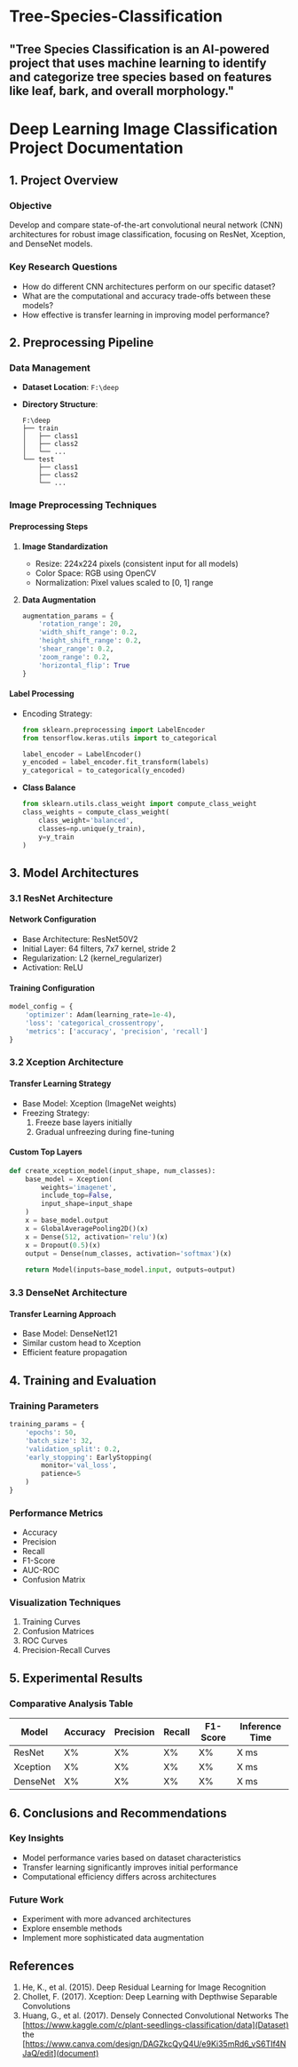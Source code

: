 # Tree-Species-Classification
"Tree Species Classification is an AI-powered project that uses machine learning to identify and categorize tree species based on features like leaf, bark, and overall morphology."
---
# Deep Learning Image Classification Project Documentation

## 1. Project Overview

### Objective

Develop and compare state-of-the-art convolutional neural network (CNN) architectures for robust image classification, focusing on ResNet, Xception, and DenseNet models.

### Key Research Questions

- How do different CNN architectures perform on our specific dataset?
- What are the computational and accuracy trade-offs between these models?
- How effective is transfer learning in improving model performance?

## 2. Preprocessing Pipeline

### Data Management

- **Dataset Location**: `F:\deep`
- **Directory Structure**:

  ```
  F:\deep
  ├── train
  │   ├── class1
  │   ├── class2
  │   └── ...
  └── test
      ├── class1
      ├── class2
      └── ...
  ```

### Image Preprocessing Techniques

#### Preprocessing Steps

1. **Image Standardization**
   - Resize: 224x224 pixels (consistent input for all models)
   - Color Space: RGB using OpenCV
   - Normalization: Pixel values scaled to [0, 1] range

2. **Data Augmentation**

   ```python
   augmentation_params = {
       'rotation_range': 20,
       'width_shift_range': 0.2,
       'height_shift_range': 0.2,
       'shear_range': 0.2,
       'zoom_range': 0.2,
       'horizontal_flip': True
   }
   ```

#### Label Processing

- Encoding Strategy:

  ```python
  from sklearn.preprocessing import LabelEncoder
  from tensorflow.keras.utils import to_categorical

  label_encoder = LabelEncoder()
  y_encoded = label_encoder.fit_transform(labels)
  y_categorical = to_categorical(y_encoded)
  ```

- **Class Balance**

  ```python
  from sklearn.utils.class_weight import compute_class_weight
  class_weights = compute_class_weight(
      class_weight='balanced', 
      classes=np.unique(y_train), 
      y=y_train
  )
  ```

## 3. Model Architectures

### 3.1 ResNet Architecture

#### Network Configuration

- Base Architecture: ResNet50V2
- Initial Layer: 64 filters, 7x7 kernel, stride 2
- Regularization: L2 (kernel_regularizer)
- Activation: ReLU

#### Training Configuration

```python
model_config = {
    'optimizer': Adam(learning_rate=1e-4),
    'loss': 'categorical_crossentropy',
    'metrics': ['accuracy', 'precision', 'recall']
}
```

### 3.2 Xception Architecture

#### Transfer Learning Strategy

- Base Model: Xception (ImageNet weights)
- Freezing Strategy:
  1. Freeze base layers initially
  2. Gradual unfreezing during fine-tuning

#### Custom Top Layers

```python
def create_xception_model(input_shape, num_classes):
    base_model = Xception(
        weights='imagenet', 
        include_top=False, 
        input_shape=input_shape
    )
    x = base_model.output
    x = GlobalAveragePooling2D()(x)
    x = Dense(512, activation='relu')(x)
    x = Dropout(0.5)(x)
    output = Dense(num_classes, activation='softmax')(x)
    
    return Model(inputs=base_model.input, outputs=output)
```

### 3.3 DenseNet Architecture

#### Transfer Learning Approach

- Base Model: DenseNet121
- Similar custom head to Xception
- Efficient feature propagation

## 4. Training and Evaluation

### Training Parameters

```python
training_params = {
    'epochs': 50,
    'batch_size': 32,
    'validation_split': 0.2,
    'early_stopping': EarlyStopping(
        monitor='val_loss', 
        patience=5
    )
}
```

### Performance Metrics

- Accuracy
- Precision
- Recall
- F1-Score
- AUC-ROC
- Confusion Matrix

### Visualization Techniques

1. Training Curves
2. Confusion Matrices
3. ROC Curves
4. Precision-Recall Curves

## 5. Experimental Results

### Comparative Analysis Table

| Model      | Accuracy | Precision | Recall | F1-Score | Inference Time |
|------------|----------|-----------|--------|----------|----------------|
| ResNet     | X%       | X%        | X%     | X%       | X ms           |
| Xception   | X%       | X%        | X%     | X%       | X ms           |
| DenseNet   | X%       | X%        | X%     | X%       | X ms           |

## 6. Conclusions and Recommendations

### Key Insights

- Model performance varies based on dataset characteristics
- Transfer learning significantly improves initial performance
- Computational efficiency differs across architectures

### Future Work

- Experiment with more advanced architectures
- Explore ensemble methods
- Implement more sophisticated data augmentation

## References

1. He, K., et al. (2015). Deep Residual Learning for Image Recognition
2. Chollet, F. (2017). Xception: Deep Learning with Depthwise Separable Convolutions
3. Huang, G., et al. (2017). Densely Connected Convolutional Networks
The [https://www.kaggle.com/c/plant-seedlings-classification/data](Dataset)
the [https://www.canva.com/design/DAGZkcQyQ4U/e9Ki35mRd6_vS6TIf4NJaQ/edit](document) 
